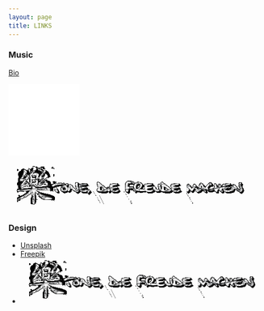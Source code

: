 ```yaml
---
layout: page
title: LINKS
---
```


### Music

[Bio](https://linkr.bio/tdfm)

[![Spotify](/assets/img/sp.png)](https://open.spotify.com/playlist/6S1PFxAnGnnZs2fqehUR8e?si=A6M10DDjRHKjNFBAbLEw8Q)

[![Bio](/assets/img/tonbanners.png)](https://linkr.bio/tdfm/)

### Design

- [Unsplash](https://unsplash.com/de)
- [Freepik](https://de.freepik.com/)
- [![Pinterest](/assets/img/tonbanners.png)](https://linkr.bio/tdfm/)
